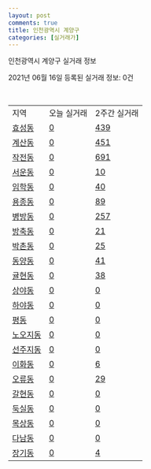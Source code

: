 ```yaml
---
layout: post
comments: true
title: 인천광역시 계양구
categories: [실거래가]
---
```


인천광역시 계양구 실거래 정보

2021년 06월 16일 등록된 실거래 정보: 0건

<script type="text/javascript">
  google.charts.load('current', {'packages':['corechart']});
  google.charts.setOnLoadCallback(drawChart);

  function drawChart() {
    var data = google.visualization.arrayToDataTable([['거래일', '매매', '전월세', '전매'], ['2021-03', 56, 126, 2], ['2021-04', 555, 310, 8], ['2021-02', 1, 19, 0], ['2021-05', 614, 285, 29], ['2021-06', 51, 81, 4]]);

    var options = {
      title: '최근 유형별 거래량 추이',
      legend: { position: 'bottom' }
    };

    var chart = new google.visualization.LineChart(document.getElementById('columnchart_material'));
    chart.draw(data, (options));
  }
</script>

<div id="columnchart_material" style="width: 450px; margin-left: -35px"></div>
<br>
<table class="sortable">
  <tr>
    <td>지역</td>
    <td>오늘 실거래</td>
    <td>2주간 실거래</td>
  </tr>

  
  <tr class="item">
    <td><a href="2824510100.html">효성동</a></td>
    <td><a href="2824510100.html">0</a></td>
    <td><a href="2824510100.html">439</a></td>
  </tr>
    

  <tr class="item">
    <td><a href="2824510200.html">계산동</a></td>
    <td><a href="2824510200.html">0</a></td>
    <td><a href="2824510200.html">451</a></td>
  </tr>
    

  <tr class="item">
    <td><a href="2824510300.html">작전동</a></td>
    <td><a href="2824510300.html">0</a></td>
    <td><a href="2824510300.html">691</a></td>
  </tr>
    

  <tr class="item">
    <td><a href="2824510400.html">서운동</a></td>
    <td><a href="2824510400.html">0</a></td>
    <td><a href="2824510400.html">10</a></td>
  </tr>
    

  <tr class="item">
    <td><a href="2824510500.html">임학동</a></td>
    <td><a href="2824510500.html">0</a></td>
    <td><a href="2824510500.html">40</a></td>
  </tr>
    

  <tr class="item">
    <td><a href="2824510600.html">용종동</a></td>
    <td><a href="2824510600.html">0</a></td>
    <td><a href="2824510600.html">89</a></td>
  </tr>
    

  <tr class="item">
    <td><a href="2824510700.html">병방동</a></td>
    <td><a href="2824510700.html">0</a></td>
    <td><a href="2824510700.html">257</a></td>
  </tr>
    

  <tr class="item">
    <td><a href="2824510800.html">방축동</a></td>
    <td><a href="2824510800.html">0</a></td>
    <td><a href="2824510800.html">21</a></td>
  </tr>
    

  <tr class="item">
    <td><a href="2824510900.html">박촌동</a></td>
    <td><a href="2824510900.html">0</a></td>
    <td><a href="2824510900.html">25</a></td>
  </tr>
    

  <tr class="item">
    <td><a href="2824511000.html">동양동</a></td>
    <td><a href="2824511000.html">0</a></td>
    <td><a href="2824511000.html">41</a></td>
  </tr>
    

  <tr class="item">
    <td><a href="2824511100.html">귤현동</a></td>
    <td><a href="2824511100.html">0</a></td>
    <td><a href="2824511100.html">38</a></td>
  </tr>
    

  <tr class="item">
    <td><a href="2824511200.html">상야동</a></td>
    <td><a href="2824511200.html">0</a></td>
    <td><a href="2824511200.html">0</a></td>
  </tr>
    

  <tr class="item">
    <td><a href="2824511300.html">하야동</a></td>
    <td><a href="2824511300.html">0</a></td>
    <td><a href="2824511300.html">0</a></td>
  </tr>
    

  <tr class="item">
    <td><a href="2824511400.html">평동</a></td>
    <td><a href="2824511400.html">0</a></td>
    <td><a href="2824511400.html">0</a></td>
  </tr>
    

  <tr class="item">
    <td><a href="2824511500.html">노오지동</a></td>
    <td><a href="2824511500.html">0</a></td>
    <td><a href="2824511500.html">0</a></td>
  </tr>
    

  <tr class="item">
    <td><a href="2824511600.html">선주지동</a></td>
    <td><a href="2824511600.html">0</a></td>
    <td><a href="2824511600.html">0</a></td>
  </tr>
    

  <tr class="item">
    <td><a href="2824511700.html">이화동</a></td>
    <td><a href="2824511700.html">0</a></td>
    <td><a href="2824511700.html">6</a></td>
  </tr>
    

  <tr class="item">
    <td><a href="2824511800.html">오류동</a></td>
    <td><a href="2824511800.html">0</a></td>
    <td><a href="2824511800.html">29</a></td>
  </tr>
    

  <tr class="item">
    <td><a href="2824511900.html">갈현동</a></td>
    <td><a href="2824511900.html">0</a></td>
    <td><a href="2824511900.html">0</a></td>
  </tr>
    

  <tr class="item">
    <td><a href="2824512000.html">둑실동</a></td>
    <td><a href="2824512000.html">0</a></td>
    <td><a href="2824512000.html">0</a></td>
  </tr>
    

  <tr class="item">
    <td><a href="2824512100.html">목상동</a></td>
    <td><a href="2824512100.html">0</a></td>
    <td><a href="2824512100.html">0</a></td>
  </tr>
    

  <tr class="item">
    <td><a href="2824512200.html">다남동</a></td>
    <td><a href="2824512200.html">0</a></td>
    <td><a href="2824512200.html">0</a></td>
  </tr>
    

  <tr class="item">
    <td><a href="2824512300.html">장기동</a></td>
    <td><a href="2824512300.html">0</a></td>
    <td><a href="2824512300.html">4</a></td>
  </tr>
    


</table>


    